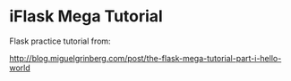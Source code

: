 iFlask Mega Tutorial
=========


Flask practice tutorial from:

http://blog.miguelgrinberg.com/post/the-flask-mega-tutorial-part-i-hello-world



